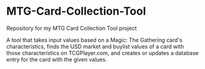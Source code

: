 # MTG-Card-Collection-Tool
Repository for my MTG Card Collection Tool project

A tool that takes input values based on a Magic: The Gathering card's characteristics, finds the USD market and buylist values of a card with those characteristics on TCGPlayer.com, and creates or updates a database entry for the card with the given values.
